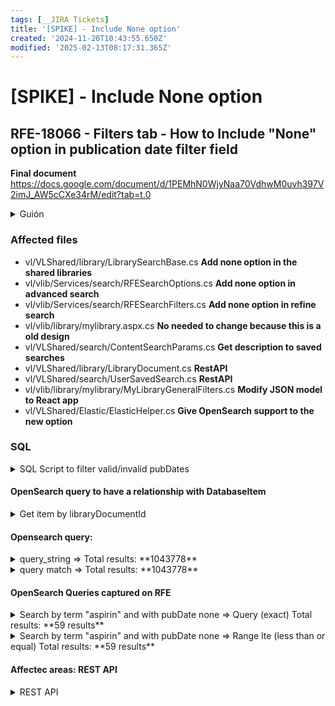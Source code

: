```yaml
---
tags: [__JIRA Tickets]
title: '[SPIKE] - Include None option'
created: '2024-11-20T10:43:55.650Z'
modified: '2025-02-13T08:17:31.365Z'
---
```


# [SPIKE] - Include None option 
## RFE-18066 - Filters tab - How to Include "None" option in publication date filter field

**Final document**
https://docs.google.com/document/d/1PEMhN0WjyNaa70VdhwM0uvh397V2imJ_AW5cCXe34rM/edit?tab=t.0

<details>
  <summary>Guión</summary>

  **Affected Areas:** Qué áreas están afectadas y por que. Primero se debe centrar el tiro en las SL que es lo que piden y después lo demás.
  **Other areas:** añadir opción al filtro si se quiere y areas directamente afectadas.

  **Backend** 
    - Hay que modificar la forma de atacar OS. 
    - OS no registra null values para este campo en el índice de la forma en que está definida, lírica y apéndice con el JSON

  **Cómo afrontarlo, cómo se haría?**
    - Propuesta: yo creo que la mejor opción es esta por esto por esto,...
    - Alternativa: Kirill si es viable y sino

  **Story breakdown:**
    - Opción 1: necesitariamos estás historias. (SL y backend 1 y luego las demás)
    - Opción 2: si es viable.

</details>

### Affected files
- vl/VLShared/library/LibrarySearchBase.cs **Add none option in the shared libraries**
- vl/vlib/Services/search/RFESearchOptions.cs **Add none option in advanced search**
- vl/vlib/Services/search/RFESearchFilters.cs **Add none option in refine search**
- vl/vlib/library/mylibrary.aspx.cs **No needed to change because this is a old design**
- vl/VLShared/search/ContentSearchParams.cs **Get description to saved searches**
- vl/VLShared/library/LibraryDocument.cs **RestAPI**
- vl/VLShared/search/UserSavedSearch.cs **RestAPI**
- vl/vlib/library/mylibrary/MyLibraryGeneralFilters.cs **Modify JSON model to React app**
- vl/VLShared/Elastic/ElasticHelper.cs **Give OpenSearch support to the new option**


### SQL
<details>
  <summary>SQL Script to filter valid/invalid pubDates</summary>

  ```
  select top 100 LibraryDocumentId as Id, PublicationDate as pubDate, * from librarydocument 
  -- where publicationDate = 0
  where PublicationDate <  19780000 and PublicationDate > 0 and PublicationDate < 3000000 
  -- where ISDATE(PublicationDate) = 0
  order by CreatedTime desc
  ```
</details>

#### OpenSearch query to have a relationship with DatabaseItem
<details>
  <summary>Get item by libraryDocumentId</summary>
  
```
{
  "query": {
    "bool": {
      "must": [
        {
          "range": {
            "libraryDocumentId": {
              "gte": 101705193,
              "lte": 101705193
            }
          }
        }
      ],
      "must_not": [],
      "should": []
    }
  },
  "from": 0,
  "size": 50,
  "sort": [],
  "aggs": {},
  "version": true
}
```

```
{
  "query": {
    "query_string": {
      "query": "libraryDocumentId:101705193"
    }
  },
  "size": 10,
  "from": 0,
  "sort": []
}
```
</details>

#### Opensearch query:
<details>
  <summary>query_string => Total results: **1043778**</summary>

  ```
  {
      "query": {
        "query_string": {
          "query": "pubDate: \"1799-01-01T00:00:00\""
        }
      },
      "size": 100,
      "track_total_hits": true,
      "from": 0,
      "sort": []
    }
  ```
</details>

<details>
  <summary>query match => Total results: **1043778**</summary>

  ```
  {
    "query": {
      "match": {
        "pubDate": {
          "query": "1799-01-01T00:00:00"
        }
      }
    },
    "track_total_hits": true,
    "size": 100,
    "from": 0,
    "sort": []
  }
  ```
</details>

#### OpenSearch Queries captured on RFE 

<details>
  <summary>Search by term "aspirin" and with pubDate none => Query (exact) Total results: **59 results**</summary>

```
{
  "track_total_hits": true,
  "from": 0,
  "highlight": {
    "fields": {
      "title.en": {
        "type": "experimental-rfe",
        "options": {
          "hit_source": "postings",
          "return_offsets": true
        }
      },
      "title.ja": {
        "type": "experimental-rfe",
        "options": {
          "hit_source": "postings",
          "return_offsets": true
        }
      },
      "abstract.en": {
        "type": "experimental-rfe",
        "options": {
          "hit_source": "postings",
          "return_offsets": true
        }
      },
      "abstract.ja": {
        "type": "experimental-rfe",
        "options": {
          "hit_source": "postings",
          "return_offsets": true
        }
      },
      "fulltext.en": {
        "type": "experimental-rfe",
        "options": {
          "hit_source": "postings",
          "return_offsets_terms": true
        }
      },
      "fulltext.ja": {
        "type": "experimental-rfe",
        "options": {
          "hit_source": "postings",
          "return_offsets_terms": true
        }
      },
      "doctext.en": {
        "type": "experimental-rfe",
        "options": {
          "hit_source": "postings",
          "return_offsets_terms": true
        }
      },
      "doctext.ja": {
        "type": "experimental-rfe",
        "options": {
          "hit_source": "postings",
          "return_offsets_terms": true
        }
      }
    },
    "fragment_size": 2147483647,
    "number_of_fragments": 1
  },
  "query": {
    "bool": {
      "filter": [
        {
          "bool": {
            "must": [
              {
                "bool": {
                  "should": [
                    {
                      "bool": {
                        "must": [
                          {
                            "term": {
                              "libraryId": {
                                "value": 0
                              }
                            }
                          },
                          {
                            "term": {
                              "ownerId": {
                                "value": 1098530
                              }
                            }
                          },
                          {
                            "term": {
                              "docType": {
                                "value": "libraryDocument"
                              }
                            }
                          }
                        ]
                      }
                    },
                    {
                      "bool": {
                        "must": [
                          {
                            "terms": {
                              "libraryId": [
                                38671,
                                39449,
                                41812,
                                46640,
                                47669,
                                48678,
                                55009,
                                55638,
                                64427,
                                68165,
                                69616,
                                70058,
                                75695,
                                75873,
                                76155
                              ]
                            }
                          },
                          {
                            "term": {
                              "docType": {
                                "value": "libraryDocument"
                              }
                            }
                          }
                        ]
                      }
                    },
                    {
                      "bool": {
                        "must": [
                          {
                            "term": {
                              "clientId": {
                                "value": 0
                              }
                            }
                          },
                          {
                            "term": {
                              "docType": {
                                "value": "content"
                              }
                            }
                          }
                        ]
                      }
                    }
                  ]
                }
              },
              {
                "match": {
                  "pubDate": {
                    "operator": "and",
                    "query": "1799",
                    "boost": 0
                  }
                }
              }
            ]
          }
        }
      ],
      "must": [
        {
          "bool": {
            "should": [
              {
                "match": {
                  "title.en": {
                    "operator": "and",
                    "query": "aspirin",
                    "boost": 2000
                  }
                }
              },
              {
                "match": {
                  "title.ja": {
                    "operator": "and",
                    "query": "aspirin",
                    "boost": 1
                  }
                }
              },
              {
                "match_phrase": {
                  "altTitles.en": {
                    "query": "aspirin",
                    "slop": 99,
                    "boost": 2000
                  }
                }
              },
              {
                "match_phrase": {
                  "altTitles.ja": {
                    "query": "aspirin",
                    "slop": 99,
                    "boost": 1
                  }
                }
              }
            ]
          }
        }
      ]
    }
  },
  "size": 100,
  "sort": [
    {
      "_score": {
        "order": "desc"
      }
    },
    {
      "contentId": {
        "order": "asc"
      }
    }
  ],
  "_source": {
    "includes": [
      "docType",
      "contentId",
      "parentId",
      "titleSort",
      "libraryDocumentId",
      "libraryId",
      "relatedItems.relatedItemId",
      "relatedItems.relatedItemType",
      "relatedItems.libraryDocumentId"
    ]
  },
  "terminate_after": 1000000,
  "timeout": "20s",
  "track_scores": true,
  "track_total_hits": true
}
```
</sumary>
</details>

<details>
  <summary>Search by term "aspirin" and with pubDate none => Range lte (less than or equal) Total results: **59 results**</summary>

```
{
  "track_total_hits": true,
  "from": 0,
  "highlight": {
    "fields": {
      "title.en": {
        "type": "experimental-rfe",
        "options": {
          "hit_source": "postings",
          "return_offsets": true
        }
      },
      "title.ja": {
        "type": "experimental-rfe",
        "options": {
          "hit_source": "postings",
          "return_offsets": true
        }
      },
      "abstract.en": {
        "type": "experimental-rfe",
        "options": {
          "hit_source": "postings",
          "return_offsets": true
        }
      },
      "abstract.ja": {
        "type": "experimental-rfe",
        "options": {
          "hit_source": "postings",
          "return_offsets": true
        }
      },
      "fulltext.en": {
        "type": "experimental-rfe",
        "options": {
          "hit_source": "postings",
          "return_offsets_terms": true
        }
      },
      "fulltext.ja": {
        "type": "experimental-rfe",
        "options": {
          "hit_source": "postings",
          "return_offsets_terms": true
        }
      },
      "doctext.en": {
        "type": "experimental-rfe",
        "options": {
          "hit_source": "postings",
          "return_offsets_terms": true
        }
      },
      "doctext.ja": {
        "type": "experimental-rfe",
        "options": {
          "hit_source": "postings",
          "return_offsets_terms": true
        }
      }
    },
    "fragment_size": 2147483647,
    "number_of_fragments": 1
  },
  "query": {
    "bool": {
      "filter": [
        {
          "bool": {
            "must": [
              {
                "bool": {
                  "should": [
                    {
                      "bool": {
                        "must": [
                          {
                            "term": {
                              "libraryId": {
                                "value": 0
                              }
                            }
                          },
                          {
                            "term": {
                              "ownerId": {
                                "value": 1098530
                              }
                            }
                          },
                          {
                            "term": {
                              "docType": {
                                "value": "libraryDocument"
                              }
                            }
                          }
                        ]
                      }
                    },
                    {
                      "bool": {
                        "must": [
                          {
                            "terms": {
                              "libraryId": [
                                38671,
                                39449,
                                41812,
                                46640,
                                47669,
                                48678,
                                55009,
                                55638,
                                64427,
                                68165,
                                69616,
                                70058,
                                75695,
                                75873,
                                76155
                              ]
                            }
                          },
                          {
                            "term": {
                              "docType": {
                                "value": "libraryDocument"
                              }
                            }
                          }
                        ]
                      }
                    },
                    {
                      "bool": {
                        "must": [
                          {
                            "term": {
                              "clientId": {
                                "value": 0
                              }
                            }
                          },
                          {
                            "term": {
                              "docType": {
                                "value": "content"
                              }
                            }
                          }
                        ]
                      }
                    }
                  ]
                }
              },
              {
                "range": {
                  "pubYear": {
                    "lte": 1799,
                    "boost": 0
                  }
                }
              }
            ]
          }
        }
      ],
      "must": [
        {
          "bool": {
            "should": [
              {
                "match": {
                  "title.en": {
                    "operator": "and",
                    "query": "concerta",
                    "boost": 2000
                  }
                }
              },
              {
                "match": {
                  "title.ja": {
                    "operator": "and",
                    "query": "concerta",
                    "boost": 1
                  }
                }
              },
              {
                "match_phrase": {
                  "altTitles.en": {
                    "query": "concerta",
                    "slop": 99,
                    "boost": 2000
                  }
                }
              },
              {
                "match_phrase": {
                  "altTitles.ja": {
                    "query": "concerta",
                    "slop": 99,
                    "boost": 1
                  }
                }
              }
            ]
          }
        }
      ]
    }
  },
  "size": 100,
  "sort": [
    {
      "_score": {
        "order": "desc"
      }
    },
    {
      "contentId": {
        "order": "asc"
      }
    }
  ],
  "_source": {
    "includes": [
      "docType",
      "contentId",
      "parentId",
      "titleSort",
      "libraryDocumentId",
      "libraryId",
      "relatedItems.relatedItemId",
      "relatedItems.relatedItemType",
      "relatedItems.libraryDocumentId",
      "pubDate"
    ]
  },
  "terminate_after": 1000000,
  "timeout": "20s",
  "track_scores": true
}
```

</details>

#### Affectec areas: REST API

<details>
  <summary>REST API</summary>

  - vl\RFERestAPI\Requests\BasicSearchRequest.cs
  This class contains the enum to **SearchPubDateRange**, to support NONE option we need to add a new enum value and investigate all usings
  Class definition: 
  ```public class BasicSearchRequest : SearchRequestBase
      public SearchPubDateRange? DateRange { get; set; } = SearchPubDateRange.ALL;
  ```
  This class has childs:
  - SemanticSearchRequest : BasicSearchRequest
  - (CiteIt) WordPluginSearchRequest : BasicSearchRequest
  - (CiteIt) WordSearchRequest : BasicSearchRequest


</details>

